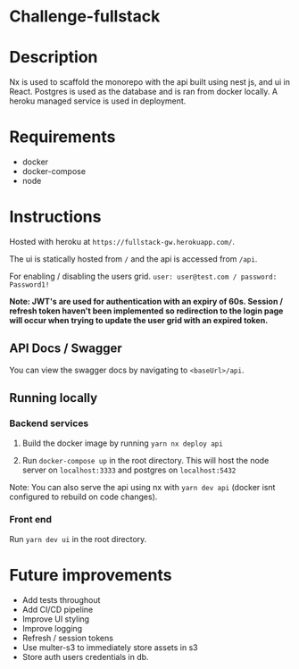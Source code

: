 # Challenge-fullstack

# Description

Nx is used to scaffold the monorepo with the api built using nest js, and ui in React. Postgres is used as the database and is ran from docker locally. A heroku managed service is used in deployment.

# Requirements

- docker
- docker-compose
- node

# Instructions

Hosted with heroku at `https://fullstack-gw.herokuapp.com/`.

The ui is statically hosted from `/` and the api is accessed from `/api`.

For enabling / disabling the users grid. `user: user@test.com / password: Password1!`

**Note: JWT's are used for authentication with an expiry of 60s. Session / refresh token haven't been implemented so redirection to the login page will occur when trying to update the user grid with an expired token.**

## API Docs / Swagger

You can view the swagger docs by navigating to `<baseUrl>/api`.

## Running locally

### Backend services

1. Build the docker image by running `yarn nx deploy api`

2. Run `docker-compose up` in the root directory. This will host the node server on `localhost:3333` and postgres on `localhost:5432`

Note: You can also serve the api using nx with `yarn dev api` (docker isnt configured to rebuild on code changes).

### Front end

Run `yarn dev ui` in the root directory.

# Future improvements

- Add tests throughout
- Add CI/CD pipeline
- Improve UI styling
- Improve logging
- Refresh / session tokens
- Use multer-s3 to immediately store assets in s3
- Store auth users credentials in db.
